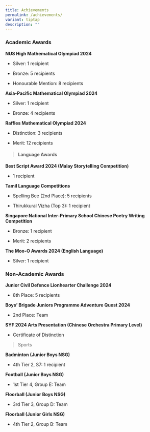 ```yaml
---
title: Achievements
permalink: /achievements/
variant: tiptap
description: ""
---
```

<h3>Academic Awards</h3>
<p><strong>NUS High Mathematical Olympiad 2024</strong>
</p>
<ul data-tight="true" class="tight">
<li>
<p>Silver: 1 recipient</p>
</li>
<li>
<p>Bronze: 5 recipients</p>
</li>
<li>
<p>Honourable Mention: 8 recipients</p>
</li>
</ul>
<p><strong>Asia-Pacific Mathematical Olympiad 2024</strong>
</p>
<ul data-tight="true" class="tight">
<li>
<p>Silver: 1 recipient</p>
</li>
<li>
<p>Bronze: 4 recipients</p>
</li>
</ul>
<p><strong>Raffles Mathematical Olympiad 2024</strong>
</p>
<ul data-tight="true" class="tight">
<li>
<p>Distinction: 3 recipients</p>
</li>
<li>
<p>Merit: 12 recipients</p>
</li>
</ul>
<blockquote>
<h4>Language Awards</h4>
</blockquote>
<p><strong>Best Script Award 2024 (Malay Storytelling Competition)</strong>
</p>
<ul data-tight="true" class="tight">
<li>
<p>1 recipient</p>
</li>
</ul>
<p><strong>Tamil Language Competitions</strong>
</p>
<ul data-tight="true" class="tight">
<li>
<p>Spelling Bee (2nd Place): 5 recipients</p>
</li>
<li>
<p>Thirukkural Vizha (Top 3): 1 recipient</p>
</li>
</ul>
<p><strong>Singapore National Inter-Primary School Chinese Poetry Writing Competition</strong>
</p>
<ul data-tight="true" class="tight">
<li>
<p>Bronze: 1 recipient</p>
</li>
<li>
<p>Merit: 2 recipients</p>
</li>
</ul>
<p><strong>The Moo-O Awards 2024 (English Language)</strong>
</p>
<ul data-tight="true" class="tight">
<li>
<p>Silver: 1 recipient</p>
</li>
</ul>
<h3>Non-Academic Awards</h3>
<p><strong>Junior Civil Defence Lionhearter Challenge 2024</strong>
</p>
<ul data-tight="true" class="tight">
<li>
<p>8th Place: 5 recipients</p>
</li>
</ul>
<p><strong>Boys’ Brigade Juniors Programme Adventure Quest 2024</strong>
</p>
<ul data-tight="true" class="tight">
<li>
<p>2nd Place: Team</p>
</li>
</ul>
<p><strong>SYF 2024 Arts Presentation (Chinese Orchestra Primary Level)</strong>
</p>
<ul data-tight="true" class="tight">
<li>
<p>Certificate of Distinction</p>
</li>
</ul>
<blockquote>
<p>Sports</p>
</blockquote>
<p><strong>Badminton (Junior Boys NSG)</strong>
</p>
<ul data-tight="true" class="tight">
<li>
<p>4th Tier 2, S7: 1 recipient</p>
</li>
</ul>
<p><strong>Football (Junior Boys NSG)</strong>
</p>
<ul data-tight="true" class="tight">
<li>
<p>1st Tier 4, Group E: Team</p>
</li>
</ul>
<p><strong>Floorball (Junior Boys NSG)</strong>
</p>
<ul data-tight="true" class="tight">
<li>
<p>3rd Tier 3, Group D: Team</p>
</li>
</ul>
<p><strong>Floorball (Junior Girls NSG)</strong>
</p>
<ul data-tight="true" class="tight">
<li>
<p>4th Tier 2, Group B: Team</p>
</li>
</ul>
<p></p>